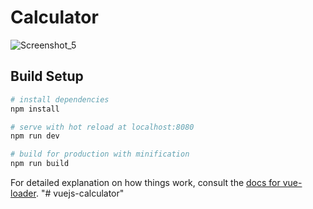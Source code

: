 # Calculator

![Screenshot_5](https://user-images.githubusercontent.com/37614073/68018028-29a71880-fca9-11e9-991c-c952c6037ebd.png)


## Build Setup

``` bash
# install dependencies
npm install

# serve with hot reload at localhost:8080
npm run dev

# build for production with minification
npm run build
```

For detailed explanation on how things work, consult the [docs for vue-loader](http://vuejs.github.io/vue-loader).
"# vuejs-calculator" 
